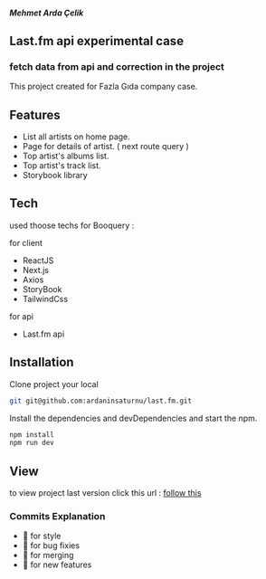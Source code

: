 ##### Mehmet Arda Çelik

## Last.fm api experimental case
### fetch data from api and correction in the project

This project created for Fazla Gıda company case.

## Features

- List all artists on home page.
- Page for details of artist. ( next route query ) 
- Top artist's albums list.
- Top artist's track list.
- Storybook library

## Tech

used thoose techs for Booquery :

for client 

- ReactJS 
- Next.js
- Axios
- StoryBook
- TailwindCss

for api
- Last.fm api


## Installation

Clone project your local

```sh
git git@github.com:ardaninsaturnu/last.fm.git
```

Install the dependencies and devDependencies and start the npm.

```sh
npm install
npm run dev
```

## View

to view project last version click this
url : <a target="_blank" href="https://last-fm-eight.vercel.app/">follow this</a>

### Commits Explanation

- :rainbow:  for style
- :microbe:  for bug fixies
- :dna:  for merging
- :fairy:  for new features
